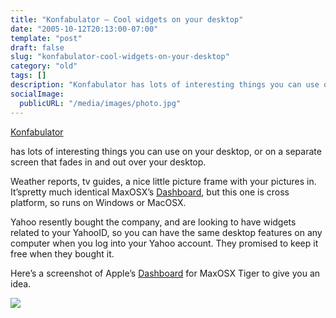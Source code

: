 ```yaml
---
title: "Konfabulator – Cool widgets on your desktop"
date: "2005-10-12T20:13:00-07:00"
template: "post"
draft: false
slug: "konfabulator-cool-widgets-on-your-desktop"
category: "old"
tags: []
description: "Konfabulator has lots of interesting things you can use on your desktop, or on a separate screen that fades in and out over your desktop. Weather reports, tv"
socialImage:
  publicURL: "/media/images/photo.jpg"
---
```

[Konfabulator](https://www.konfabulator.com/info)  
  
 has lots of interesting things you can use on your desktop, or on a separate screen that fades in and out over your desktop.  
  
Weather reports, tv guides, a nice little picture frame with your pictures in. It’spretty much identical MaxOSX’s [Dashboard](https://www.apple.com/macosx/features/dashboard/), but this one is cross platform, so runs on Windows or MacOSX.  
  
Yahoo resently bought the company, and are looking to have widgets related to your YahooID, so you can have the same desktop features on any computer when you log into your Yahoo account. They promised to keep it free when they bought it.

Here’s a screenshot of Apple’s [Dashboard](https://www.apple.com/macosx/features/dashboard/) for MaxOSX Tiger to give you an idea.  
  
[![](https://images.apple.com/macosx/features/dashboard/media/images/dashboardanim.gif)](https://www.apple.com/macosx/features/dashboard/)  

